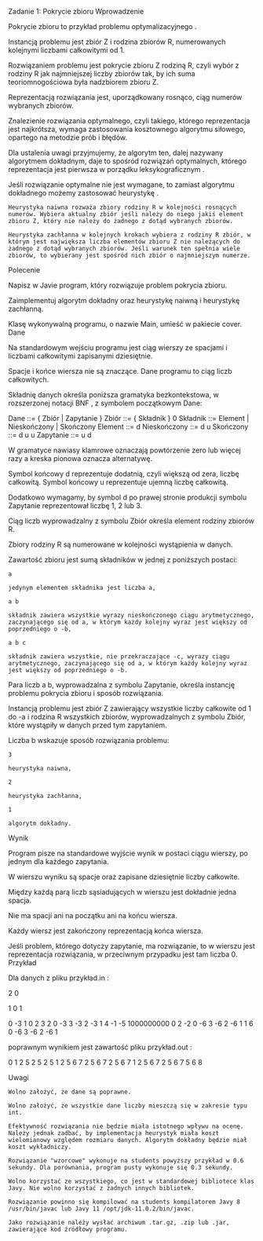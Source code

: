 Zadanie 1: Pokrycie zbioru
Wprowadzenie

Pokrycie zbioru to przykład problemu optymalizacyjnego .

Instancją problemu jest zbiór Z i rodzina zbiorów R, numerowanych kolejnymi liczbami całkowitymi od 1.

Rozwiązaniem problemu jest pokrycie zbioru Z rodziną R, czyli wybór z rodziny R jak najmniejszej liczby zbiorów tak, by ich suma teoriomnogościowa była nadzbiorem zbioru Z.

Reprezentacją rozwiązania jest, uporządkowany rosnąco, ciąg numerów wybranych zbiorów.

Znalezienie rozwiązania optymalnego, czyli takiego, którego reprezentacja jest najkrótsza, wymaga zastosowania kosztownego algorytmu siłowego, opartego na metodzie prób i błędów.

Dla ustalenia uwagi przyjmujemy, że algorytm ten, dalej nazywany algorytmem dokładnym, daje to spośród rozwiązań optymalnych, którego reprezentacja jest pierwsza w porządku leksykograficznym .

Jeśli rozwiązanie optymalne nie jest wymagane, to zamiast algorytmu dokładnego możemy zastosować heurystykę .

    Heurystyka naiwna rozważa zbiory rodziny R w kolejności rosnących numerów. Wybiera aktualny zbiór jeśli należy do niego jakiś element zbioru Z, który nie należy do żadnego z dotąd wybranych zbiorów.

    Heurystyka zachłanna w kolejnych krokach wybiera z rodziny R zbiór, w którym jest największa liczba elementów zbioru Z nie należących do żadnego z dotąd wybranych zbiorów. Jeśli warunek ten spełnia wiele zbiorów, to wybierany jest spośród nich zbiór o najmniejszym numerze.

Polecenie

Napisz w Javie program, który rozwiązuje problem pokrycia zbioru.

Zaimplementuj algorytm dokładny oraz heurystykę naiwną i heurystykę zachłanną.

Klasę wykonywalną programu, o nazwie Main, umieść w pakiecie cover.
Dane

Na standardowym wejściu programu jest ciąg wierszy ze spacjami i liczbami całkowitymi zapisanymi dziesiętnie.

Spacje i końce wiersza nie są znaczące. Dane programu to ciąg liczb całkowitych.

Składnię danych określa poniższa gramatyka bezkontekstowa, w rozszerzonej notacji BNF , z symbolem początkowym Dane:

Dane ::= { Zbiór | Zapytanie }
Zbiór ::= { Składnik } 0
Składnik ::= Element | Nieskończony | Skończony
Element ::= d
Nieskończony ::= d u
Skończony ::= d u u
Zapytanie ::= u d

W gramatyce nawiasy klamrowe oznaczają powtórzenie zero lub więcej razy a kreska pionowa oznacza alternatywę.

Symbol końcowy d reprezentuje dodatnią, czyli większą od zera, liczbę całkowitą. Symbol końcowy u reprezentuje ujemną liczbę całkowitą.

Dodatkowo wymagamy, by symbol d po prawej stronie produkcji symbolu Zapytanie reprezentował liczbę 1, 2 lub 3.

Ciąg liczb wyprowadzalny z symbolu Zbiór określa element rodziny zbiorów R.

Zbiory rodziny R są numerowane w kolejności wystąpienia w danych.

Zawartość zbioru jest sumą składników w jednej z poniższych postaci:

    a

    jedynym elementem składnika jest liczba a,

    a b

    składnik zawiera wszystkie wyrazy nieskończonego ciągu arytmetycznego, zaczynającego się od a, w którym każdy kolejny wyraz jest większy od poprzedniego o -b,

    a b c

    składnik zawiera wszystkie, nie przekraczające -c, wyrazy ciągu arytmetycznego, zaczynającego się od a, w którym każdy kolejny wyraz jest większy od poprzedniego o -b.

Para liczb a b, wyprowadzalna z symbolu Zapytanie, określa instancję problemu pokrycia zbioru i sposób rozwiązania.

Instancją problemu jest zbiór Z zawierający wszystkie liczby całkowite od 1 do -a i rodzina R wszystkich zbiorów, wyprowadzalnych z symbolu Zbiór, które wystąpiły w danych przed tym zapytaniem.

Liczba b wskazuje sposób rozwiązania problemu:

    3

    heurystyka naiwna,

    2

    heurystyka zachłanna,

    1

    algorytm dokładny.

Wynik

Program pisze na standardowe wyjście wynik w postaci ciągu wierszy, po jednym dla każdego zapytania.

W wierszu wyniku są spacje oraz zapisane dziesiętnie liczby całkowite.

Między każdą parą liczb sąsiadujących w wierszu jest dokładnie jedna spacja.

Nie ma spacji ani na początku ani na końcu wiersza.

Każdy wiersz jest zakończony reprezentacją końca wiersza.

Jeśli problem, którego dotyczy zapytanie, ma rozwiązanie, to w wierszu jest reprezentacja rozwiązania, w przeciwnym przypadku jest tam liczba 0.
Przykład

Dla danych z pliku przykład.in :

2 0

   1      0 1

0 -3
1
0
2 3 2 0
-3 3
-3 2
-3 1
4 -1 -5 1000000000 0
2 -2 0
-6 3
-6 2
-6 1
1 6 0
-6 3
-6 2
-6 1

poprawnym wynikiem jest zawartość pliku przykład.out :

0
1 2 5
2 5
2 5
1 2 5 6 7
2 5 6 7
2 5 6 7
1 2 5 6 7
2 5 6 7
5 6 8

Uwagi

    Wolno założyć, że dane są poprawne.

    Wolno założyć, że wszystkie dane liczby mieszczą się w zakresie typu int.

    Efektywność rozwiązania nie będzie miała istotnego wpływu na ocenę. Należy jednak zadbać, by implementacja heurystyk miała koszt wielomianowy względem rozmiaru danych. Algorytm dokładny będzie miał koszt wykładniczy.

    Rozwiązanie "wzorcowe" wykonuje na students powyższy przykład w 0.6 sekundy. Dla porównania, program pusty wykonuje się 0.3 sekundy.

    Wolno korzystać ze wszystkiego, co jest w standardowej bibliotece klas Javy. Nie wolno korzystać z żadnych innych bibliotek.

    Rozwiązanie powinno się kompilować na students kompilatorem Javy 8 /usr/bin/javac lub Javy 11 /opt/jdk-11.0.2/bin/javac.

    Jako rozwiązanie należy wysłać archiwum .tar.gz, .zip lub .jar, zawierające kod źródłowy programu.


